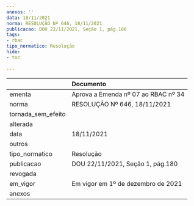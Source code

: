 ```yaml
---
anexos: ''
data: 18/11/2021
norma: RESOLUÇÃO Nº 646, 18/11/2021
publicacao: DOU 22/11/2021, Seção 1, pág.180
tags:
- rbac
tipo_normatico: Resolução
hide: 
- toc 
 
---
```


|                    | Documento                           |
|:-------------------|:------------------------------------|
| ementa             | Aprova a Emenda nº 07 ao RBAC nº 34 |
| norma              | RESOLUÇÃO Nº 646, 18/11/2021        |
| tornada_sem_efeito |                                     |
| alterada           |                                     |
| data               | 18/11/2021                          |
| outros             |                                     |
| tipo_normatico     | Resolução                           |
| publicacao         | DOU 22/11/2021, Seção 1, pág.180    |
| revogada           |                                     |
| em_vigor           | Em vigor em 1º de dezembro de 2021  |
| anexos             |                                     |